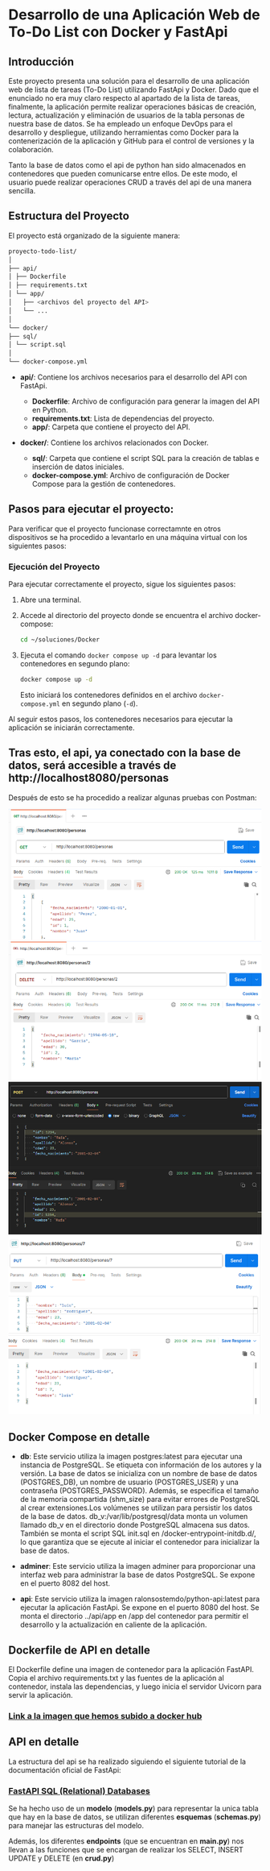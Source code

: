 # Desarrollo de una Aplicación Web de To-Do List con Docker y FastApi

## Introducción

Este proyecto presenta una solución para el desarrollo de una aplicación web de lista de tareas (To-Do List) utilizando FastApi y Docker. Dado que el enunciado no era muy claro respecto al apartado de la lista de tareas, finalmente, la aplicación permite realizar operaciones básicas de creación, lectura, actualización y eliminación de usuarios de la tabla personas de nuestra base de datos. Se ha empleado un enfoque DevOps para el desarrollo y despliegue, utilizando herramientas como Docker para la contenerización de la aplicación y GitHub para el control de versiones y la colaboración.

Tanto la base de datos como el api de python han sido almacenados en contenedores que pueden comunicarse entre ellos. De este modo, el usuario puede realizar operaciones CRUD a través del api de una manera sencilla.

## Estructura del Proyecto

El proyecto está organizado de la siguiente manera:

```bash
proyecto-todo-list/
│
├── api/
│ ├── Dockerfile
│ ├── requirements.txt
│ └── app/
│   ├── <archivos del proyecto del API>
│   └── ...
│
└── docker/
├── sql/
│ └── script.sql
│
└── docker-compose.yml
```

- **api/**: Contiene los archivos necesarios para el desarrollo del API con FastApi.
  - **Dockerfile**: Archivo de configuración para generar la imagen del API en Python.
  - **requirements.txt**: Lista de dependencias del proyecto.
  - **app/**: Carpeta que contiene el proyecto del API.

- **docker/**: Contiene los archivos relacionados con Docker.
  - **sql/**: Carpeta que contiene el script SQL para la creación de tablas e inserción de datos iniciales.
  - **docker-compose.yml**: Archivo de configuración de Docker Compose para la gestión de contenedores.

## Pasos para ejecutar el proyecto: 

Para verificar que el proyecto funcionase correctamnte en otros dispositivos se ha procedido a levantarlo en una máquina virtual con los siguientes pasos:

### Ejecución del Proyecto

Para ejecutar correctamente el proyecto, sigue los siguientes pasos:

1. Abre una terminal.

2. Accede al directorio del proyecto donde se encuentra el archivo docker-compose:

    ```bash
    cd ~/soluciones/Docker
    ```


3. Ejecuta el comando `docker compose up -d` para levantar los contenedores en segundo plano:

    ```bash
    docker compose up -d
    ```

    Esto iniciará los contenedores definidos en el archivo `docker-compose.yml` en segundo plano (`-d`).

Al seguir estos pasos, los contenedores necesarios para ejecutar la aplicación se iniciarán correctamente.

## Tras esto, el api, ya conectado con la base de datos, será accesible a través de **http://localhost8080/personas**

Después de esto se ha procedido a realizar algunas pruebas con Postman: 

![get](../auxiliar/get.png)
![delete](../auxiliar/delete.png)
![post](../auxiliar/post.png)
![put](../auxiliar/put.png)

## Docker Compose en detalle

- **db**: Este servicio utiliza la imagen postgres:latest para ejecutar una instancia de PostgreSQL. Se etiqueta con información de los autores y la versión. La base de datos se inicializa con un nombre de base de datos (POSTGRES_DB), un nombre de usuario (POSTGRES_USER) y una contraseña (POSTGRES_PASSWORD). Además, se especifica el tamaño de la memoria compartida (shm_size) para evitar errores de PostgreSQL al crear extensiones.Los volúmenes se utilizan para persistir los datos de la base de datos. db_v:/var/lib/postgresql/data monta un volumen llamado db_v en el directorio donde PostgreSQL almacena sus datos. También se monta el script SQL init.sql en /docker-entrypoint-initdb.d/, lo que garantiza que se ejecute al iniciar el contenedor para inicializar la base de datos.

- **adminer**: Este servicio utiliza la imagen adminer para proporcionar una interfaz web para administrar la base de datos PostgreSQL. Se expone en el puerto 8082 del host.

- **api**: Este servicio utiliza la imagen ralonsostemdo/python-api:latest para ejecutar la aplicación FastApi. Se expone en el puerto 8080 del host. Se monta el directorio ../api/app en /app del contenedor para permitir el desarrollo y la actualización en caliente de la aplicación.


## Dockerfile de API en detalle

El Dockerfile define una imagen de contenedor para la aplicación FastAPI. Copia el archivo requirements.txt y las fuentes de la aplicación al contenedor, instala las dependencias, y luego inicia el servidor Uvicorn para servir la aplicación.

### [Link a la imagen que hemos subido a docker hub](https://hub.docker.com/repository/docker/ralonsostemdo/python-api/general)

## API en detalle

La estructura del api se ha realizado siguiendo el siguiente tutorial de la documentación oficial de FastApi:

### [FastAPI SQL (Relational) Databases](https://fastapi.tiangolo.com/tutorial/sql-databases/)

Se ha hecho uso de un **modelo** (**models.py**) para representar la unica tabla que hay en la base de datos, se utilizan diferentes **esquemas** (**schemas.py**) para manejar las estructuras del modelo. 

Además, los diferentes **endpoints** (que se encuentran en **main.py**) nos llevan a las funciones que se encargan de realizar los SELECT, INSERT UPDATE y DELETE (en **crud.py**)